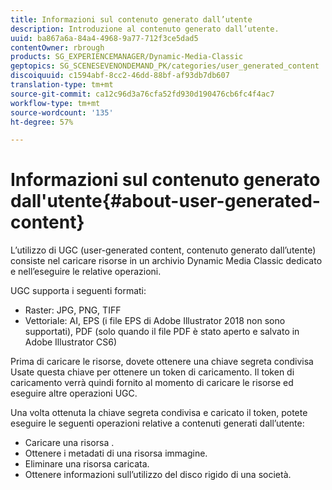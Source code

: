 ```yaml
---
title: Informazioni sul contenuto generato dall’utente
description: Introduzione al contenuto generato dall’utente.
uuid: ba867a6a-84a4-4968-9a77-712f3ce5dad5
contentOwner: rbrough
products: SG_EXPERIENCEMANAGER/Dynamic-Media-Classic
geptopics: SG_SCENESEVENONDEMAND_PK/categories/user_generated_content
discoiquuid: c1594abf-8cc2-46dd-88bf-af93db7db607
translation-type: tm+mt
source-git-commit: ca12c96d3a76cfa52fd930d190476cb6fc4f4ac7
workflow-type: tm+mt
source-wordcount: '135'
ht-degree: 57%

---
```



# Informazioni sul contenuto generato dall&#39;utente{#about-user-generated-content}

L’utilizzo di UGC (user-generated content, contenuto generato dall’utente) consiste nel caricare risorse in un archivio Dynamic Media Classic dedicato e nell’eseguire le relative operazioni.

UGC supporta i seguenti formati:

* Raster: JPG, PNG, TIFF
* Vettoriale: AI, EPS (i file EPS di  Adobe Illustrator 2018 non sono supportati), PDF (solo quando il file PDF è stato aperto e salvato in  Adobe Illustrator CS6)

Prima di caricare le risorse, dovete ottenere una chiave segreta condivisa Usate questa chiave per ottenere un token di caricamento. Il token di caricamento verrà quindi fornito al momento di caricare le risorse ed eseguire altre operazioni UGC.

Una volta ottenuta la chiave segreta condivisa e caricato il token, potete eseguire le seguenti operazioni relative a contenuti generati dall’utente:

* Caricare una risorsa .
* Ottenere i metadati di una risorsa immagine.
* Eliminare una risorsa caricata.
* Ottenere informazioni sull’utilizzo del disco rigido di una società.

